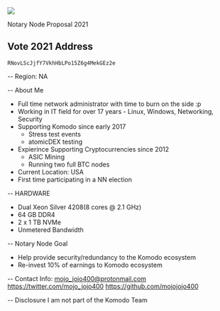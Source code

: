 ![](https://ibb.co/fGHqNY2)

Notary Node Proposal 2021

## Vote 2021 Address ##
```
RNovLScJjfY7VkhHbLPo15Z6g4MekGEz2e
```

-- Region: NA

-- About Me
- Full time network administrator with time to burn on the side :p
- Working in IT field for over 17 years - Linux, Windows, Networking, Security
- Supporting Komodo since early 2017
	- Stress test events
	- atomicDEX testing
- Expierince Supporting Cryptocurrencies since 2012
	- ASIC Mining
	- Running two full BTC nodes
- Current Location: USA
- First time participating in a NN election


-- HARDWARE
- Dual Xeon Silver 4208(8 cores @ 2.1 GHz)
- 64 GB DDR4
- 2 x 1 TB NVMe
- Unmetered Bandwidth

-- Notary Node Goal
- Help provide security/redundancy to the Komodo ecosystem
- Re-invest 10% of earnings to Komodo ecosystem

-- Contact Info:
mojo_jojo400@protonmail.com
https://twitter.com/mojo_jojo400
https://github.com/mojojojo400

-- Disclosure
I am not part of the Komodo Team